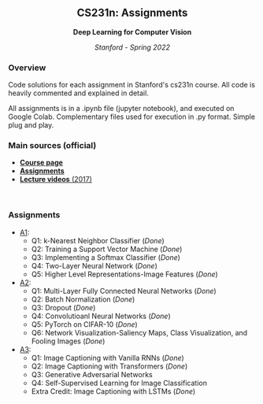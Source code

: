 <h2 align="center">CS231n: Assignments </h2>
<p align="center"><b>Deep Learning for Computer Vision</b></p>
<p align="center"><i>Stanford - Spring 2022</i></p>

### Overview
Code solutions for each assignment in Stanford's cs231n course.
All code is heavily commented and explained in detail.

All assignments is in a .ipynb file (jupyter notebook), and executed on Google Colab. Complementary files used for execution in .py format. Simple plug and play.

### Main sources (official)
* [**Course page**](http://cs231n.stanford.edu/2022/)
* [**Assignments**](http://cs231n.stanford.edu/2022/schedule.html)
* [**Lecture videos** (2017)](https://www.youtube.com/playlist?list=PLC1qU-LWwrF64f4QKQT-Vg5Wr4qEE1Zxk)

<br>

### Assignments

* [A1](assignment1): 
    * Q1: k-Nearest Neighbor Classifier (_Done_)
    * Q2: Training a Support Vector Machine (_Done_)
    * Q3: Implementing a Softmax Classifier (_Done_)
    * Q4: Two-Layer Neural Network (_Done_)
    * Q5: Higher Level Representations-Image Features (_Done_)
* [A2](assignment2): 
    * Q1: Multi-Layer Fully Connected Neural Networks (_Done_)
    * Q2: Batch Normalization (_Done_)
    * Q3: Dropout (_Done_)
    * Q4: Convolutioanl Neural Networks (_Done_)
    * Q5: PyTorch on CIFAR-10 (_Done_)
    * Q6: Network Visualization-Saliency Maps, Class Visualization, and Fooling Images (_Done_)
* [A3](assignment3): 
    * Q1: Image Captioning with Vanilla RNNs (_Done_)
    * Q2: Image Captioning with Transformers (_Done_)
    * Q3: Generative Adversarial Networks 
    * Q4: Self-Supervised Learning for Image Classification
    * Extra Credit: Image Captioning with LSTMs (_Done_)

<br>
